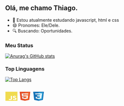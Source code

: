 ## Olá, me chamo Thiago.

- 🌱 Estou atualmente estudando javascript, html e css
- 😄 Pronomes: Ele/Dele.
- 🔍 Buscando: Oportunidades.

### Meu Status
 [![Anurag's GitHub stats](https://github-readme-stats.vercel.app/api?username=thiagobz&count_private=true&show_icons=true&theme=dark)](https://github.com/anuraghazra/github-readme-stats)
 
 ### Top Linguagens
 [![Top Langs](https://github-readme-stats.vercel.app/api/top-langs/?username=thiagobz&layout=compact)](https://github.com/thiagobz/github-readme-stats)
<div style="display: inline_block"><br>
  <img align="center" alt="bz-Js" height="30" width="40" src="https://raw.githubusercontent.com/devicons/devicon/master/icons/javascript/javascript-plain.svg">
  <img align="center" alt="bz-HTML" height="30" width="40" src="https://raw.githubusercontent.com/devicons/devicon/master/icons/html5/html5-original.svg">
  <img align="center" alt="bz-CSS" height="30" width="40" src="https://raw.githubusercontent.com/devicons/devicon/master/icons/css3/css3-original.svg">
</div>

